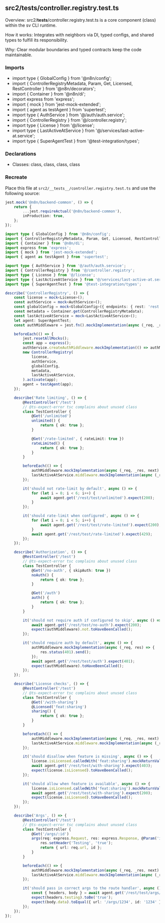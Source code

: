 ## src2/__tests__/controller.registry.test.ts

Overview: src2/__tests__/controller.registry.test.ts is a core component (class) within the sv CLI runtime.

How it works: Integrates with neighbors via DI, typed configs, and shared types to fulfill its responsibility.

Why: Clear modular boundaries and typed contracts keep the code maintainable.

### Imports

- import type { GlobalConfig } from '@n8n/config';
- import { ControllerRegistryMetadata, Param, Get, Licensed, RestController } from '@n8n/decorators';
- import { Container } from '@n8n/di';
- import express from 'express';
- import { mock } from 'jest-mock-extended';
- import { agent as testAgent } from 'supertest';
- import type { AuthService } from '@/auth/auth.service';
- import { ControllerRegistry } from '@/controller.registry';
- import type { License } from '@/license';
- import type { LastActiveAtService } from '@/services/last-active-at.service';
- import type { SuperAgentTest } from '@test-integration/types';

### Declarations

- Classes: class, class, class, class

### Recreate

Place this file at `src2/__tests__/controller.registry.test.ts` and use the following source:

```ts
jest.mock('@n8n/backend-common', () => {
	return {
		...jest.requireActual('@n8n/backend-common'),
		inProduction: true,
	};
});

import type { GlobalConfig } from '@n8n/config';
import { ControllerRegistryMetadata, Param, Get, Licensed, RestController } from '@n8n/decorators';
import { Container } from '@n8n/di';
import express from 'express';
import { mock } from 'jest-mock-extended';
import { agent as testAgent } from 'supertest';

import type { AuthService } from '@/auth/auth.service';
import { ControllerRegistry } from '@/controller.registry';
import type { License } from '@/license';
import type { LastActiveAtService } from '@/services/last-active-at.service';
import type { SuperAgentTest } from '@test-integration/types';

describe('ControllerRegistry', () => {
	const license = mock<License>();
	const authService = mock<AuthService>();
	const globalConfig = mock<GlobalConfig>({ endpoints: { rest: 'rest' } });
	const metadata = Container.get(ControllerRegistryMetadata);
	const lastActiveAtService = mock<LastActiveAtService>();
	let agent: SuperAgentTest;
	const authMiddleware = jest.fn().mockImplementation(async (_req, _res, next) => next());

	beforeEach(() => {
		jest.resetAllMocks();
		const app = express();
		authService.createAuthMiddleware.mockImplementation(() => authMiddleware);
		new ControllerRegistry(
			license,
			authService,
			globalConfig,
			metadata,
			lastActiveAtService,
		).activate(app);
		agent = testAgent(app);
	});

	describe('Rate limiting', () => {
		@RestController('/test')
		// @ts-expect-error tsc complains about unused class
		class TestController {
			@Get('/unlimited')
			unlimited() {
				return { ok: true };
			}

			@Get('/rate-limited', { rateLimit: true })
			rateLimited() {
				return { ok: true };
			}
		}

		beforeEach(() => {
			authMiddleware.mockImplementation(async (_req, _res, next) => next());
			lastActiveAtService.middleware.mockImplementation(async (_req, _res, next) => next());
		});

		it('should not rate-limit by default', async () => {
			for (let i = 0; i < 6; i++) {
				await agent.get('/rest/test/unlimited').expect(200);
			}
		});

		it('should rate-limit when configured', async () => {
			for (let i = 0; i < 5; i++) {
				await agent.get('/rest/test/rate-limited').expect(200);
			}
			await agent.get('/rest/test/rate-limited').expect(429);
		});
	});

	describe('Authorization', () => {
		@RestController('/test')
		// @ts-expect-error tsc complains about unused class
		class TestController {
			@Get('/no-auth', { skipAuth: true })
			noAuth() {
				return { ok: true };
			}

			@Get('/auth')
			auth() {
				return { ok: true };
			}
		}

		it('should not require auth if configured to skip', async () => {
			await agent.get('/rest/test/no-auth').expect(200);
			expect(authMiddleware).not.toHaveBeenCalled();
		});

		it('should require auth by default', async () => {
			authMiddleware.mockImplementation(async (_req, res) => {
				res.status(401).send();
			});
			await agent.get('/rest/test/auth').expect(401);
			expect(authMiddleware).toHaveBeenCalled();
		});
	});

	describe('License checks', () => {
		@RestController('/test')
		// @ts-expect-error tsc complains about unused class
		class TestController {
			@Get('/with-sharing')
			@Licensed('feat:sharing')
			sharing() {
				return { ok: true };
			}
		}

		beforeEach(() => {
			authMiddleware.mockImplementation(async (_req, _res, next) => next());
			lastActiveAtService.middleware.mockImplementation(async (_req, _res, next) => next());
		});

		it('should disallow when feature is missing', async () => {
			license.isLicensed.calledWith('feat:sharing').mockReturnValue(false);
			await agent.get('/rest/test/with-sharing').expect(403);
			expect(license.isLicensed).toHaveBeenCalled();
		});

		it('should allow when feature is available', async () => {
			license.isLicensed.calledWith('feat:sharing').mockReturnValue(true);
			await agent.get('/rest/test/with-sharing').expect(200);
			expect(license.isLicensed).toHaveBeenCalled();
		});
	});

	describe('Args', () => {
		@RestController('/test')
		// @ts-expect-error tsc complains about unused class
		class TestController {
			@Get('/args/:id')
			args(req: express.Request, res: express.Response, @Param('id') id: string) {
				res.setHeader('Testing', 'true');
				return { url: req.url, id };
			}
		}

		beforeEach(() => {
			authMiddleware.mockImplementation(async (_req, _res, next) => next());
			lastActiveAtService.middleware.mockImplementation(async (_req, _res, next) => next());
		});

		it('should pass in correct args to the route handler', async () => {
			const { headers, body } = await agent.get('/rest/test/args/1234').expect(200);
			expect(headers.testing).toBe('true');
			expect(body.data).toEqual({ url: '/args/1234', id: '1234' });
		});
	});
});

```
